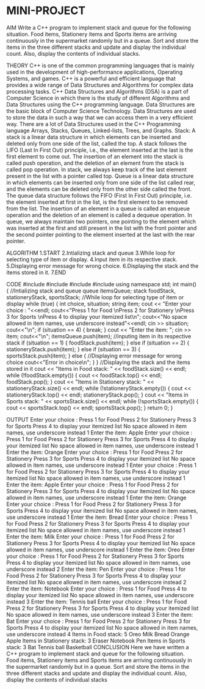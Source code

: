 # MINI-PROJECT

AIM
Write a C++ program to
implement stack and queue
for the following situation.
Food items, Stationery items
and Sports items are arriving
continuously in the
supermarket randomly but in a
queue. Sort and store the items
in the three different stacks
and update and display the
individual count. Also,
display the contents of
individual stacks.

THEORY
C++ is one of the common programming languages that is mainly used in the
development of high-performance applications, Operating Systems, and games.
C++ is a powerful and efficient language that provides a wide range of Data
Structures and Algorithms for complex data processing tasks. C++ Data Structures
and Algorithms (DSA) is a part of Computer Science in which there is the study of
different Algorithms and Data Structures using the C++ programming language.
Data Structures are the basic block of Computer Science Technology. Data
Structures are used to store the data in such a way that we can access them in a
very efficient way. There are a lot of Data Structures used in the C++ Programming
language Arrays, Stacks, Queues, Linked-lists, Trees, and Graphs.
Stack: A stack is a linear data structure in which elements can be
inserted and deleted only from one side of the list, called the top. A
stack follows the LIFO (Last In First Out) principle, i.e., the element
inserted at the last is the first element to come out. The insertion of an
element into the stack is called push operation, and the deletion of an
element from the stack is called pop operation. In stack, we always keep
track of the last element present in the list with a pointer called top.
Queue is a linear data structure in which elements can be inserted only from one
side of the list called rear, and the elements can be deleted only from the other
side called the front. The queue data structure follows the FIFO (First In First Out)
principle, i.e. the element inserted at first in the list, is the first element to be
removed from the list. The insertion of an element in a queue is called
an enqueue operation and the deletion of an element is called
a dequeue operation. In queue, we always maintain two pointers, one pointing to
the element which was inserted at the first and still present in the list with
the front pointer and the second pointer pointing to the element inserted at the
last with the rear pointer.

ALGORITHM
1.START
2.Intializing stack and queue
3.While loop for selecting type of item or display.
4.Input item in its respective stack.
5.Displaying error message for wrong choice.
6.Displaying the stack and the items stored in it.
7.END

CODE
#include <iostream>
#include <queue>
#include <stack>
#include <string>
using namespace std;
int main() {
//Intializing stack and queue
queue<string> itemsQueue;
stack<string> foodStack, stationeryStack, sportsStack;
//While loop for selecting type of item or display
while (true)
{
int choice, situation;
string item;
cout << "Enter your choice : "<<endl;
cout<<"Press 1 for Food \nPress 2 for Stationery \nPress 3 for Sports \nPress 4
to display your itemized list\n";
cout<<"No space allowed in item names, use underscore instead"<<endl;
cin >> situation;
cout<<"\n";
if (situation == 4)
{
break;
}
cout << "Enter the item: ";
cin >> item;
cout<<"\n";
itemsQueue.push(item); //inputing item in its respective stack
if (situation == 1)
{
foodStack.push(item);
}
else if (situation == 2)
{
stationeryStack.push(item);
}
else if (situation == 3)
{
sportsStack.push(item);
}
else
{
//Displaying error message for wrong choice
cout<<"Error in choice\n";
}
}
//Displaying the stack and the items stored in it
cout << "Items in Food stack: " << foodStack.size() << endl;
while (!foodStack.empty())
{
cout << foodStack.top() << endl;
foodStack.pop();
}
cout << "Items in Stationery stack: " << stationeryStack.size() << endl;
while (!stationeryStack.empty())
{
cout << stationeryStack.top() << endl;
stationeryStack.pop();
}
cout << "Items in Sports stack: " << sportsStack.size() << endl;
while (!sportsStack.empty())
{
cout << sportsStack.top() << endl;
sportsStack.pop();
}
return 0;
}

OUTPUT
Enter your choice :
Press 1 for Food
Press 2 for Stationery
Press 3 for Sports
Press 4 to display your itemized list
No space allowed in item names, use underscore instead
1
Enter the item: Apple
Enter your choice :
Press 1 for Food
Press 2 for Stationery
Press 3 for Sports
Press 4 to display your itemized list
No space allowed in item names, use underscore instead
1
Enter the item: Orange
Enter your choice :
Press 1 for Food
Press 2 for Stationery
Press 3 for Sports
Press 4 to display your itemized list
No space allowed in item names, use underscore instead
1
Enter your choice :
Press 1 for Food
Press 2 for Stationery
Press 3 for Sports
Press 4 to display your itemized list
No space allowed in item names, use underscore instead
1
Enter the item: Apple
Enter your choice :
Press 1 for Food
Press 2 for Stationery
Press 3 for Sports
Press 4 to display your itemized list
No space allowed in item names, use underscore instead
1
Enter the item: Orange
Enter your choice :
Press 1 for Food
Press 2 for Stationery
Press 3 for Sports
Press 4 to display your itemized list
No space allowed in item names, use underscore instead
1
Enter the item: Bread
Enter your choice :
Press 1 for Food
Press 2 for Stationery
Press 3 for Sports
Press 4 to display your itemized list
No space allowed in item names, use underscore instead
1
Enter the item: Milk
Enter your choice :
Press 1 for Food
Press 2 for Stationery
Press 3 for Sports
Press 4 to display your itemized list
No space allowed in item names, use underscore instead
1
Enter the item: Oreo
Enter your choice :
Press 1 for Food
Press 2 for Stationery
Press 3 for Sports
Press 4 to display your itemized list
No space allowed in item names, use underscore instead
2
Enter the item: Pen
Enter your choice :
Press 1 for Food
Press 2 for Stationery
Press 3 for Sports
Press 4 to display your itemized list
No space allowed in item names, use underscore instead
2
Enter the item: Notebook
Enter your choice :
Press 1 for Food
Press 4 to display your itemized list
No space allowed in item names, use underscore instead
3
Enter the item: Tennis ball
Enter your choice :
Press 1 for Food
Press 2 for Stationery
Press 3 for Sports
Press 4 to display your itemized list
No space allowed in item names, use underscore instead
3
Enter the item: Bat
Enter your choice :
Press 1 for Food
Press 2 for Stationery
Press 3 for Sports
Press 4 to display your itemized list
No space allowed in item names, use underscore instead
4
Items in Food stack: 5
Oreo
Milk
Bread
Orange
Apple
Items in Stationery stack: 3
Eraser
Notebook
Pen
Items in Sports stack: 3
Bat
Tennis ball
Basketball
CONCLUSION
Here we have written a C++ program to implement stack and queue
for the following situation.
Food items, Stationery items and Sports items are arriving
continuously in the supermarket randomly but in a queue. Sort and
store the items in the three different stacks and update and display the
individual count. Also, display the contents of individual stacks
